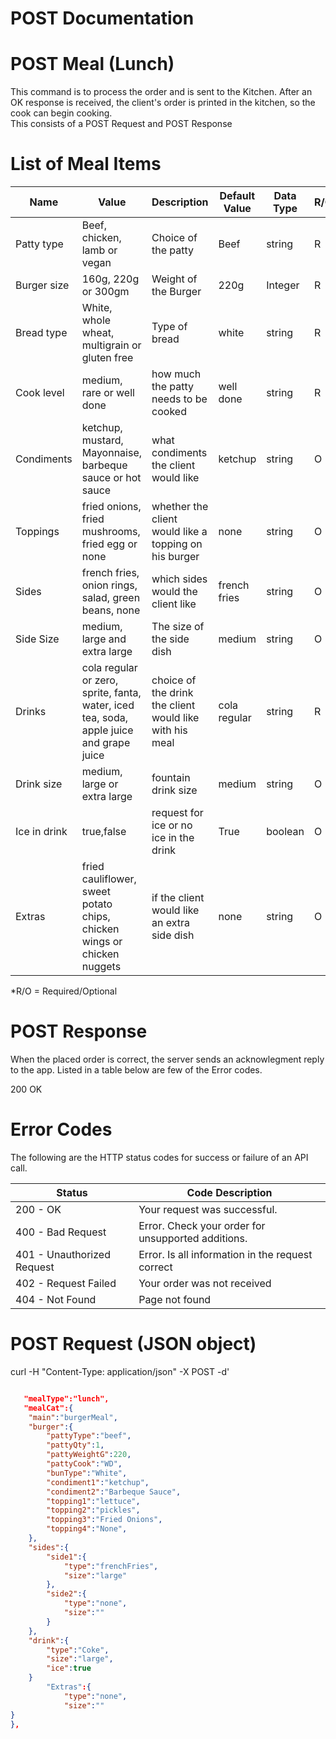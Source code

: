 # POST Documentation  

# POST Meal (Lunch)
This command is to process the order and is sent to the Kitchen. After an OK response is received, the client's order is printed in the kitchen, so the cook can begin cooking.  
This consists of a POST Request and POST Response

# List of Meal Items 
|Name|Value| Description|Default Value|Data Type|R/O*|
|---|---|---|---|---|---|
|Patty type|Beef, chicken, lamb or vegan|Choice of the patty|Beef|string|R|  
|Burger size|160g, 220g or 300gm|Weight of the Burger|220g|Integer|R|
|Bread type|White, whole wheat, multigrain or gluten free|Type of bread|white|string|R|
|Cook level|medium, rare or well done|how much the patty needs to be cooked|well done|string|R|
|Condiments|ketchup, mustard, Mayonnaise, barbeque sauce or hot sauce|what condiments the client would like|ketchup|string|O|
|Toppings|fried onions, fried mushrooms, fried egg or none|whether the client would like a topping on his burger|none|string|O|
|Sides|french fries, onion rings, salad, green beans, none|which sides would the client like|french fries|string|O|
|Side Size|medium, large and extra large|The size of the side dish|medium|string|O|
|Drinks|cola regular or zero, sprite, fanta, water, iced tea, soda, apple juice and grape juice|choice of the drink the client would like with his meal|cola regular|string|R|
|Drink size|medium, large or extra large|fountain drink size|medium|string|O|
|Ice in drink|true,false|request for ice or no ice in the drink|True|boolean|O|
|Extras|fried cauliflower, sweet potato chips, chicken wings or chicken nuggets|if the client would like an extra side dish|none|string|O|

*R/O = Required/Optional

# POST Response 
When the placed order is correct, the server sends an acknowlegment reply to the app. Listed in a table below are few of the Error codes. 

200 OK  

# Error Codes

The following are the HTTP status codes for success or failure of an API call. 

| Status | Code Description | 
| --- | --- |
| 200 - OK  | Your request was successful. |
| 400 - Bad Request | Error. Check your order for unsupported additions.|
| 401 - Unauthorized Request | Error. Is all information in the request correct  |
| 402 - Request Failed | Your order was not received  |
| 404 - Not Found  | Page not found|


# POST Request (JSON object)
curl -H "Content-Type: application/json" -X POST -d'  

```JSON

   "mealType":"lunch",
   "mealCat":{
  	"main":"burgerMeal",
  	"burger":{
     	"pattyType":"beef",
     	"pattyQty":1,
     	"pattyWeightG":220,
     	"pattyCook":"WD",
     	"bunType":"White",
     	"condiment1":"ketchup",
     	"condiment2":"Barbeque Sauce",
     	"topping1":"lettuce",
     	"topping2":"pickles",
     	"topping3":"Fried Onions",
     	"topping4":"None",
  	},
  	"sides":{
     	"side1":{
        	"type":"frenchFries",
        	"size":"large"
     	},
     	"side2":{
        	"type":"none",
        	"size":""
     	}
  	},
  	"drink":{
     	"type":"Coke",
     	"size":"large",
     	"ice":true
  	}
        "Extras":{
        	"type":"none",
        	"size":""
}
},

